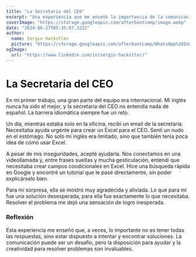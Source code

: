 ```yaml
---
title: "La Secretaria del CEO"
excerpt: "Una experiencia que me enseñó la importancia de la comunicación y la resolución de problemas en el trabajo, incluso con barreras idiomáticas."
coverImage: "https://storage.googleapis.com/afterbootcamp/image.webp"
date: "2024-06-27T05:35:07.322Z"
author:
  name: Sergio Hackstler
  picture: "https://storage.googleapis.com/afterbootcamp/WhatsApp%20Image%202024-06-30%20at%2023.28.13.jpeg"
ogImage:
  url: "https://www.linkedin.com/in/sergio-hackstler/"
---
```


# La Secretaria del CEO

En mi primer trabajo, una gran parte del equipo era internacional. Mi inglés nunca ha sido el mejor, y la secretaria del CEO no entendía nada de español. La barrera idiomática siempre fue un reto.

Un día, mientras estaba solo en la oficina, recibí un email de la secretaria. Necesitaba ayuda urgente para crear un Excel para el CEO. Sentí un nudo en el estómago. No solo mi inglés era limitado, sino que también tenía poca idea de cómo usar Excel.

A pesar de mis inseguridades, acepté ayudarla. Nos conectamos en una videollamada y, entre frases sueltas y mucha gesticulación, entendí que necesitaba crear campos condicionales en Excel. Hice una búsqueda rápida en Google y encontré un tutorial que le pasé directamente, sin poder explicárselo bien.

Para mi sorpresa, ella se mostró muy agradecida y aliviada. Lo que para mí fue una solución desesperada, para ella fue exactamente lo que necesitaba. Resolver el problema me dejó una sensación de logro inesperada.

### Reflexión

Esta experiencia me enseñó que, a veces, lo importante no es tener todas las respuestas, sino estar dispuesto a intentar y encontrar soluciones. La comunicación puede ser un desafío, pero la disposición para ayudar y la creatividad para resolver problemas son invaluables.
